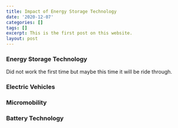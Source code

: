 ```yaml
---
title: Impact of Energy Storage Technology
date: '2020-12-07'
categories: []
tags: []
excerpt: This is the first post on this website.
layout: post
---
```

### Energy Storage Technology
Did not work the first time but maybe this time it will be ride through.

### Electric Vehicles


### Micromobility


### Battery Technology